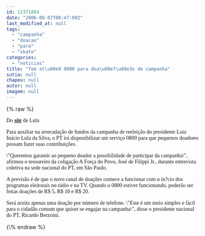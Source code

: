 ```yaml
---
id: 12371884
date: "2006-08-07T08:47:00Z"
last_modified_at: null
tags:
  - "campanha"
  - "doacao"
  - "para"
  - "skate"
categories:
  - "noticias"
title: "Tem at\u00e9 0800 para doa\u00e7\u00e3o de campanha"
sutia: null
chapeu: null
autor: null
imagem: null
---
```

{\% raw %}
<p><FONT face=\"Times New Roman\"></p>
<p><P><FONT face=Verdana>Do <STRONG><EM><A href=\"https://www.lulapresidente.org.br/\" target=_blank>site</A></EM></STRONG> de Lula</FONT></P></p>
<p><P><FONT face=Verdana>Para auxiliar na arrecadação de fundos da campanha de reeleição do presidente Luiz Inácio Lula da Silva, o PT irá disponibilizar um serviço 0800 para que pequenos doadores possam fazer suas contribuições. </FONT></P></p>
<p><P><FONT face=Verdana>\"Queremos garantir ao pequeno doador a possibilidade de participar da campanha\", afirmou o tesoureiro da coligação A Força do Povo, José de Filippi Jr., durante entrevista coletiva na sede nacional do PT, em São Paulo. </FONT></P></p>
<p><P><FONT face=Verdana>A previsão é de que o novo canal de doações comece a funcionar com o in?cio dos programas eleitorais no rádio e na TV. Quando o 0800 estiver funcionando, poderão ser feitas doações de R$ 5, R$ 10 e R$ 20. </FONT></P></p>
<p><P><FONT face=Verdana>Será aceita apenas uma doação por número de telefone. \"Este é um meio simples e fácil para o cidadão comum que quiser se engajar na campanha\", disse o presidente nacional do PT, Ricardo Berzoini.</FONT> </P></FONT> </p>
{\% endraw %}